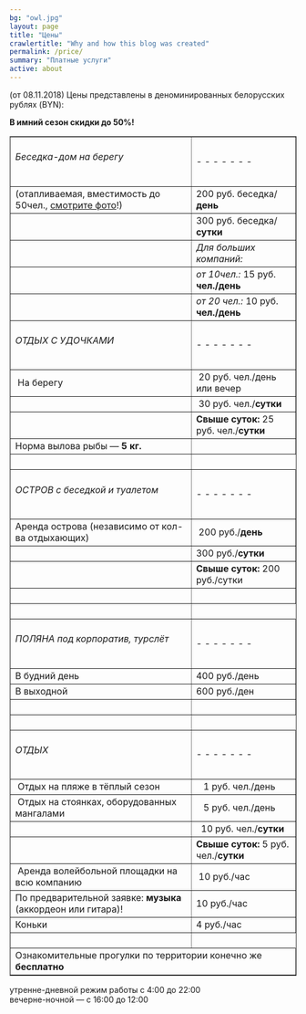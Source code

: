 ```yaml
---
bg: "owl.jpg"
layout: page
title: "Цены"
crawlertitle: "Why and how this blog was created"
permalink: /price/
summary: "Платные услуги"
active: about
---
```


<p>(от 08.11.2018) Цены представлены в деноминированных белорусских рублях (BYN):</p>
<p><strong>В&nbsp;имний сезон скидки до 50%!</strong></p>
<table border="1" cellspacing="0" cellpadding="0">
<tbody>
<tr>
<td>
<h6>Беседка-дом на берегу</h6>
</td>
<td>- - - - - - -</td>
</tr>
<tr>
<td>(отапливаемая, вместимость до 50чел., <a href="http://rybalkatut.by/gallery/arbors-and-facilities/vip-besedka-domik/" target="_blank" rel="noopener">смотрите фото</a>!)</td>
<td>200 руб. беседка/<b>день</b></td>
</tr>
<tr>
<td>&nbsp;</td>
<td>300 руб. беседка/<b>сутки</b></td>
</tr>
<tr>
<td>&nbsp;</td>
<td><em>Для больших компаний:</em></td>
</tr>
<tr>
<td>&nbsp;</td>
<td><em>от 10чел.:</em> 15 руб. <b>чел./день</b></td>
</tr>
<tr>
<td>&nbsp;</td>
<td><em>от 20 чел.:</em> 10 руб. <b>чел./день</b></td>
</tr>
<tr>
<td>
<h6>ОТДЫХ С УДОЧКАМИ</h6>
</td>
<td>- - - - - - -</td>
</tr>
<tr>
<td>&nbsp;На берегу</td>
<td>&nbsp;20 руб. чел./день или вечер</td>
</tr>
<tr>
<td>&nbsp;</td>
<td>&nbsp;30 руб. чел./<strong>сутки</strong></td>
</tr>
<tr>
<td>&nbsp;</td>
<td><strong>Свыше суток:</strong> 25 руб. чел./<strong>сутки</strong></td>
</tr>
<tr>
<td>Норма вылова рыбы — <strong>5 кг.</strong></td>
<td>&nbsp;</td>
</tr>
<tr>
<td>&nbsp;</td>
</tr>
<tr>
<td>
<h6>ОСТРОВ с беседкой и туалетом</h6>
</td>
<td>- - - - - - -</td>
</tr>
<tr>
<td>Аренда острова (независимо от кол-ва отдыхающих)</td>
<td>&nbsp;200 руб./<strong>день</strong></td>
</tr>
<tr>
<td>&nbsp;</td>
<td>300 руб./<strong>сутки</strong></td>
</tr>
<tr>
<td>&nbsp;</td>
<td><strong>Свыше суток:</strong> 200 руб./сутки</td>
</tr>
<tr>
<td>&nbsp;</td>
<td>&nbsp;</td>
</tr>
<tr>
<td>&nbsp;</td>
</tr>
<tr>
<td>
<h6>ПОЛЯНА под корпоратив, турслёт</h6>
</td>
<td>- - - - - - -</td>
</tr>
<tr>
<td>В будний день</td>
<td>400 руб./день</td>
</tr>
<tr>
<td>В выходной</td>
<td>600 руб./ден</td>
</tr>
<tr>
<td>&nbsp;</td>
<td>&nbsp;</td>
</tr>
<tr>
<td>&nbsp;</td>
</tr>
<tr>
<td>
<h6>ОТДЫХ</h6>
</td>
<td>- - - - - - -</td>
</tr>
<tr>
<td>&nbsp;Отдых на пляже в тёплый сезон</td>
<td>&nbsp; &nbsp;1 руб. чел./день</td>
</tr>
<tr>
<td>&nbsp;Отдых на стоянках, оборудованных мангалами</td>
<td>&nbsp; &nbsp;5 руб. чел./день</td>
</tr>
<tr>
<td>&nbsp;</td>
<td>&nbsp; 10 руб. чел./<strong>сутки</strong></td>
</tr>
<tr>
<td>&nbsp;</td>
<td><strong>Свыше суток:</strong> 5 руб. чел./<strong>сутки</strong></td>
</tr>
<tr>
<td>&nbsp;Аренда волейбольной площадки на всю компанию</td>
<td>&nbsp;10 руб./час</td>
</tr>
<tr>
<td>По предварительной заявке: <b>музыка</b> (аккордеон или гитара)!</td>
<td>10 руб./час</td>
</tr>
<tr>
<td>Коньки</td>
<td>4 руб./час</td>
</tr>
<tr>
<td>&nbsp;</td>
</tr>
<tr>
<td colspan="2">Ознакомительные прогулки по территории конечно же <strong>бесплатно</strong></td>
</tr>
</tbody>
</table>
<p>утренне-дневной режим работы с 4:00 до 22:00<br>вечерне-ночной — с 16:00 до 12:00</p>
